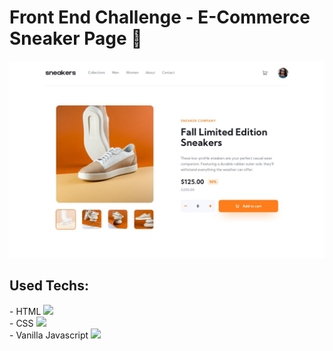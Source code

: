 # Front End Challenge - E-Commerce Sneaker Page 👟

<img src="./design/desktop-design.jpg" />

## Used Techs:

<div>
    - HTML
    <img src="https://cdn.jsdelivr.net/gh/devicons/devicon/icons/html5/html5-original.svg" height="30px"/>
</div>

<div>
    - CSS
    <img src="https://cdn.jsdelivr.net/gh/devicons/devicon/icons/css3/css3-original.svg" height="30px"/>
</div>

<div>
    - Vanilla Javascript
    <img src="https://cdn.jsdelivr.net/gh/devicons/devicon/icons/javascript/javascript-original.svg" height="30px"/>
</div>
